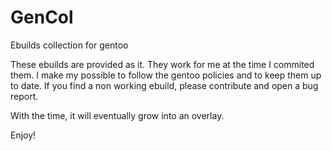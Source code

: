 # GenCol
Ebuilds collection for gentoo

These ebuilds are provided as it. They work for me at the time I commited them.
I make my possible to follow the gentoo policies and to keep them up to date.
If you find a non working ebuild, please contribute and open a bug report.

With the time, it will eventually grow into an overlay.

Enjoy!
